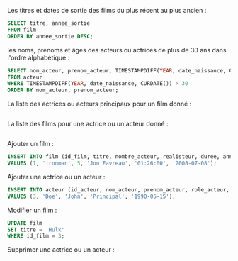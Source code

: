 Les titres et dates de sortie des films du plus récent au plus ancien :

````sql
SELECT titre, annee_sortie
FROM film
ORDER BY annee_sortie DESC;
````


les noms, prénoms et âges des acteurs ou actrices de plus de 30 ans dans l'ordre alphabétique :

````sql
SELECT nom_acteur, prenom_acteur, TIMESTAMPDIFF(YEAR, date_naissance, CURDATE()) AS age
FROM acteur
WHERE TIMESTAMPDIFF(YEAR, date_naissance, CURDATE()) > 30
ORDER BY nom_acteur, prenom_acteur;
````

La liste des actrices ou acteurs principaux pour un film donné :

````sql

````

La liste des films pour une actrice ou un acteur donné :

````sql

````

Ajouter un film :

````sql
INSERT INTO film (id_film, titre, nombre_acteur, realisteur, duree, annee_sortie)
VALUES (1, 'ironman', 5, 'Jon Favreau', '01:26:00', '2008-07-08');
````

Ajouter une actrice ou un acteur :
````sql
INSERT INTO acteur (id_acteur, nom_acteur, prenom_acteur, role_acteur, date_naissance)
VALUES (3, 'Doe', 'John', 'Principal', '1990-05-15');
````


Modifier un film :
````sql
UPDATE film
SET titre = 'Hulk'
WHERE id_film = 3;
````

Supprimer une actrice ou un acteur :
````sql

